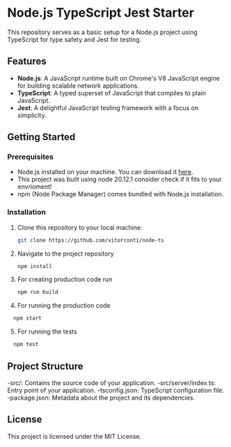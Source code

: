 # Node.js TypeScript Jest Starter

This repository serves as a basic setup for a Node.js project using TypeScript for type safety and Jest for testing.

## Features

- **Node.js**: A JavaScript runtime built on Chrome's V8 JavaScript engine for building scalable network applications.
- **TypeScript**: A typed superset of JavaScript that compiles to plain JavaScript.
- **Jest**: A delightful JavaScript testing framework with a focus on simplicity.

## Getting Started

### Prerequisites

- Node.js installed on your machine. You can download it [here](https://nodejs.org/).
- This project was built using node 20.12.1 consider check if it fits to your envrioment!
- npm (Node Package Manager) comes bundled with Node.js installation.

### Installation

1. Clone this repository to your local machine:

   ```bash
   git clone https://github.com/vitorconti/node-ts
   ```

2. Navigate to the project repository

   ```bash
   npm install
   ```

3. For creating production code run
   ```bash
   npm run build
   ```
4. For running the production code

```bash
  npm start
```

5. For running the tests

```bash
  npm test
```

## Project Structure

-src/: Contains the source code of your application.
-src/server/index.ts: Entry point of your application.
-tsconfig.json: TypeScript configuration file.
-package.json: Metadata about the project and its dependencies.

## License

This project is licensed under the MIT License.
